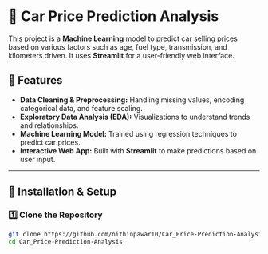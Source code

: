 # 🚗 Car Price Prediction Analysis

This project is a **Machine Learning** model to predict car selling prices based on various factors such as age, fuel type, transmission, and kilometers driven. It uses **Streamlit** for a user-friendly web interface.

## 📌 Features

- **Data Cleaning & Preprocessing:** Handling missing values, encoding categorical data, and feature scaling.
- **Exploratory Data Analysis (EDA):** Visualizations to understand trends and relationships.
- **Machine Learning Model:** Trained using regression techniques to predict car prices.
- **Interactive Web App:** Built with **Streamlit** to make predictions based on user input.

---

## 🚀 Installation & Setup

### 1️⃣ Clone the Repository
```sh
git clone https://github.com/nithinpawar10/Car_Price-Prediction-Analysis.git
cd Car_Price-Prediction-Analysis
